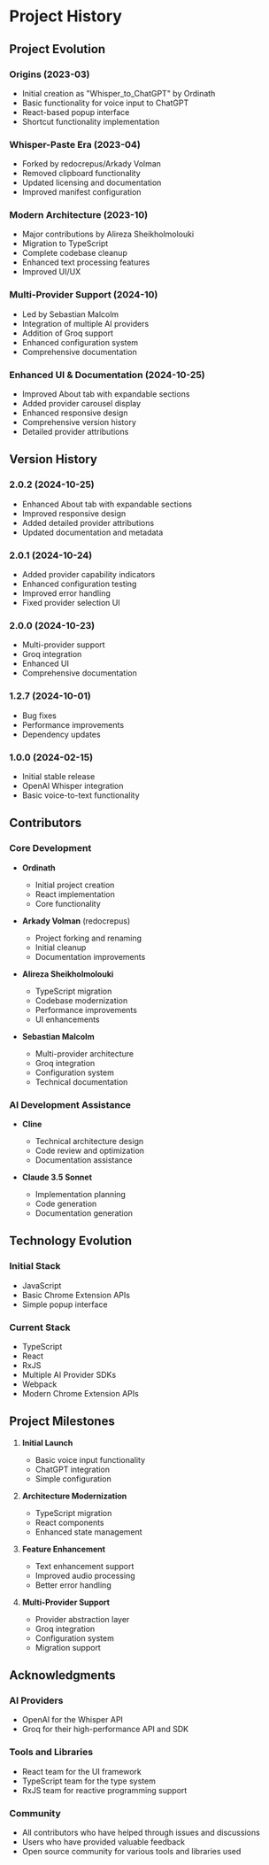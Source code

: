 # Project History

## Project Evolution

### Origins (2023-03)
- Initial creation as "Whisper_to_ChatGPT" by Ordinath
- Basic functionality for voice input to ChatGPT
- React-based popup interface
- Shortcut functionality implementation

### Whisper-Paste Era (2023-04)
- Forked by redocrepus/Arkady Volman
- Removed clipboard functionality
- Updated licensing and documentation
- Improved manifest configuration

### Modern Architecture (2023-10)
- Major contributions by Alireza Sheikholmolouki
- Migration to TypeScript
- Complete codebase cleanup
- Enhanced text processing features
- Improved UI/UX

### Multi-Provider Support (2024-10)
- Led by Sebastian Malcolm
- Integration of multiple AI providers
- Addition of Groq support
- Enhanced configuration system
- Comprehensive documentation

### Enhanced UI & Documentation (2024-10-25)
- Improved About tab with expandable sections
- Added provider carousel display
- Enhanced responsive design
- Comprehensive version history
- Detailed provider attributions

## Version History

### 2.0.2 (2024-10-25)
- Enhanced About tab with expandable sections
- Improved responsive design
- Added detailed provider attributions
- Updated documentation and metadata

### 2.0.1 (2024-10-24)
- Added provider capability indicators
- Enhanced configuration testing
- Improved error handling
- Fixed provider selection UI

### 2.0.0 (2024-10-23)
- Multi-provider support
- Groq integration
- Enhanced UI
- Comprehensive documentation

### 1.2.7 (2024-10-01)
- Bug fixes
- Performance improvements
- Dependency updates

### 1.0.0 (2024-02-15)
- Initial stable release
- OpenAI Whisper integration
- Basic voice-to-text functionality

## Contributors

### Core Development
- **Ordinath**
  - Initial project creation
  - React implementation
  - Core functionality

- **Arkady Volman** (redocrepus)
  - Project forking and renaming
  - Initial cleanup
  - Documentation improvements

- **Alireza Sheikholmolouki**
  - TypeScript migration
  - Codebase modernization
  - Performance improvements
  - UI enhancements

- **Sebastian Malcolm**
  - Multi-provider architecture
  - Groq integration
  - Configuration system
  - Technical documentation

### AI Development Assistance
- **Cline**
  - Technical architecture design
  - Code review and optimization
  - Documentation assistance

- **Claude 3.5 Sonnet**
  - Implementation planning
  - Code generation
  - Documentation generation

## Technology Evolution

### Initial Stack
- JavaScript
- Basic Chrome Extension APIs
- Simple popup interface

### Current Stack
- TypeScript
- React
- RxJS
- Multiple AI Provider SDKs
- Webpack
- Modern Chrome Extension APIs

## Project Milestones

1. **Initial Launch**
   - Basic voice input functionality
   - ChatGPT integration
   - Simple configuration

2. **Architecture Modernization**
   - TypeScript migration
   - React components
   - Enhanced state management

3. **Feature Enhancement**
   - Text enhancement support
   - Improved audio processing
   - Better error handling

4. **Multi-Provider Support**
   - Provider abstraction layer
   - Groq integration
   - Configuration system
   - Migration support

## Acknowledgments

### AI Providers
- OpenAI for the Whisper API
- Groq for their high-performance API and SDK

### Tools and Libraries
- React team for the UI framework
- TypeScript team for the type system
- RxJS team for reactive programming support

### Community
- All contributors who have helped through issues and discussions
- Users who have provided valuable feedback
- Open source community for various tools and libraries used
